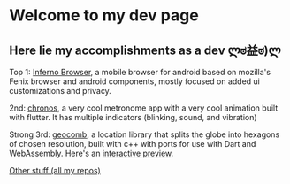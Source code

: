 # Welcome to my dev page

## Here lie my accomplishments as a dev ლಠ益ಠ)ლ

Top 1: [Inferno Browser](https://github.com/shmibblez/Inferno), a mobile browser for android based on mozilla's Fenix browser and android components, mostly focused on added ui customizations and privacy.

2nd: [chronos](https://github.com/shmibblez/chronos), a very cool metronome app with a very cool animation built with flutter. It has multiple indicators (blinking, sound, and vibration)

Strong 3rd: [geocomb](https://github.com/shmibblez/geocomb-cpp), a location library that splits the globe into hexagons of chosen resolution, built with c++ with ports for use with Dart and WebAssembly. Here's an [interactive preview](https://codesandbox.io/p/sandbox/hex-map-dev-z0qc0?file=%2Fsrc%2Fsketch.ts%3A49%2C24).

[Other stuff (all my repos)](https://github.com/shmibblez?tab=repositories)
